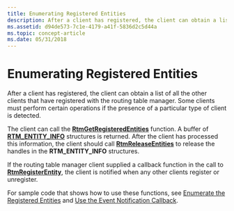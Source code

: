 ```yaml
---
title: Enumerating Registered Entities
description: After a client has registered, the client can obtain a list of all the other clients that have registered with the routing table manager. Some clients must perform certain operations if the presence of a particular type of client is detected.
ms.assetid: d94de573-7c1e-4179-a41f-5836d2c5d44a
ms.topic: concept-article
ms.date: 05/31/2018
---
```


# Enumerating Registered Entities

After a client has registered, the client can obtain a list of all the other clients that have registered with the routing table manager. Some clients must perform certain operations if the presence of a particular type of client is detected.

The client can call the [**RtmGetRegisteredEntities**](/windows/desktop/api/Rtmv2/nf-rtmv2-rtmgetregisteredentities) function. A buffer of [**RTM\_ENTITY\_INFO**](/windows/desktop/api/Rtmv2/ns-rtmv2-rtm_entity_info) structures is returned. After the client has processed this information, the client should call [**RtmReleaseEntities**](/windows/desktop/api/Rtmv2/nf-rtmv2-rtmreleaseentities) to release the handles in the **RTM\_ENTITY\_INFO** structures.

If the routing table manager client supplied a callback function in the call to [**RtmRegisterEntity**](/windows/desktop/api/Rtmv2/nf-rtmv2-rtmregisterentity), the client is notified when any other clients register or unregister.

For sample code that shows how to use these functions, see [Enumerate the Registered Entities](enumerate-the-registered-entities.md) and [Use the Event Notification Callback](use-the-event-notification-callback.md).

 

 




